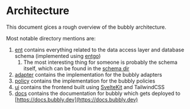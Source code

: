 # Architecture

This document gices a rough overview of the bubbly architecture.

Most notable directory mentions are:

1. [ent](./ent) contains everything related to the data access layer and database schema (implemented using [entgo](https://entgo.io/))
   1. The most interesting thing for someone is probably the schema itself, which can be found in the [schema dir](./ent/schema)
2. [adapter](./adapter) contains the implementation for the bubbly adapters
3. [policy](./policy) contains the implementation for the bubbly policies
4. [ui](./ui) contains the frontend built using [SvelteKit](https://kit.svelte.dev/) and TailwindCSS
5. [docs](./docs) contains the documentation for bubbly which gets deployed to [https://docs.bubbly.dev](https://docs.bubbly.dev)
